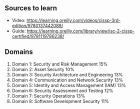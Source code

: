 ## Sources to learn
- Video: https://learning.oreilly.com/videos/cissp-3rd-edition/9780137442089/
- Guide: https://learning.oreilly.com/library/view/isc-2-cissp-certified/9781119786238/

## Domains
1. Domain 1: Security and Risk Management	15%
2. Domain 2: Asset Security	10%
3. Domain 3: Security Architecture and Engineering	13%
4. Domain 4: Communication and Network Security	13%
5. Domain 5: Identity and Access Management (IAM)	13%
6. Domain 6: Security Assessment and Testing	12%
7. Domain 7: Security Operations	13%
8. Domain 8: Software Development Security	11%
